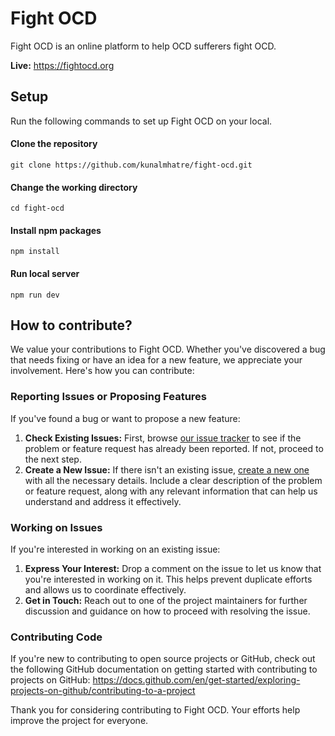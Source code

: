 # Fight OCD

Fight OCD is an online platform to help OCD sufferers fight OCD.

**Live:** https://fightocd.org

## Setup

Run the following commands to set up Fight OCD on your local.

#### Clone the repository

```
git clone https://github.com/kunalmhatre/fight-ocd.git
```

#### Change the working directory

```
cd fight-ocd
```

#### Install npm packages

```
npm install
```

#### Run local server

```
npm run dev
```

## How to contribute?

We value your contributions to Fight OCD. Whether you've discovered a bug that needs fixing or have an idea for a new feature, we appreciate your involvement. Here's how you can contribute:

### Reporting Issues or Proposing Features

If you've found a bug or want to propose a new feature:

1. **Check Existing Issues:** First, browse [our issue tracker](https://github.com/kunalmhatre/fight-ocd/issues) to see if the problem or feature request has already been reported. If not, proceed to the next step.
2. **Create a New Issue:** If there isn't an existing issue, [create a new one](https://github.com/kunalmhatre/fight-ocd/issues/new) with all the necessary details. Include a clear description of the problem or feature request, along with any relevant information that can help us understand and address it effectively.

### Working on Issues

If you're interested in working on an existing issue:

1. **Express Your Interest:** Drop a comment on the issue to let us know that you're interested in working on it. This helps prevent duplicate efforts and allows us to coordinate effectively.
2. **Get in Touch:** Reach out to one of the project maintainers for further discussion and guidance on how to proceed with resolving the issue.

### Contributing Code

If you're new to contributing to open source projects or GitHub, check out the following GitHub documentation on getting started with contributing to projects on GitHub: https://docs.github.com/en/get-started/exploring-projects-on-github/contributing-to-a-project

Thank you for considering contributing to Fight OCD. Your efforts help improve the project for everyone.
